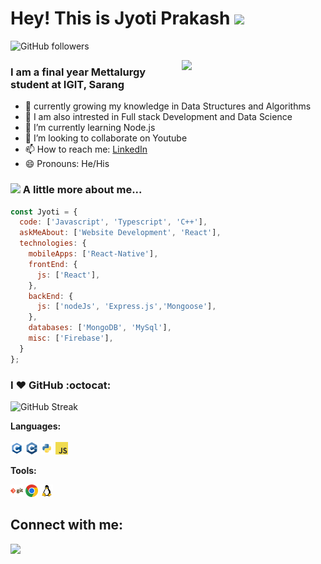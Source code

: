 # Hey! This is Jyoti Prakash <img src="https://github.com/TheDudeThatCode/TheDudeThatCode/blob/master/Assets/Hi.gif" width="32">
![GitHub followers](https://img.shields.io/github/followers/spjyoti?label=Follow&style=social)


<img align='right' src="https://media.giphy.com/media/3qYvlcgnIka1ayPbqB/source.gif" width="230">

### I am a final year Mettalurgy student at IGIT, Sarang<br>
- 🔭 currently growing my knowledge in Data Structures and Algorithms
- 📱 I am also intrested in Full stack Development and Data Science
- 🌱 I’m currently learning Node.js
- 👯 I’m looking to collaborate on Youtube
- 📫 How to reach me: [LinkedIn](https://www.linkedin.com/in/jyoti-prakash-sahoo-862611225)
- 😄 Pronouns: He/His


### <img src="https://media.giphy.com/media/VgCDAzcKvsR6OM0uWg/giphy.gif" width="50"> A little more about me...  

```javascript
const Jyoti = {
  code: ['Javascript', 'Typescript', 'C++'],
  askMeAbout: ['Website Development', 'React'],
  technologies: {
    mobileApps: ['React-Native'],
    frontEnd: {
      js: ['React'],
    },
    backEnd: {
      js: ['nodeJs', 'Express.js','Mongoose'],
    },
    databases: ['MongoDB', 'MySql'],
    misc: ['Firebase'],
  }
};
```

### I :heart: GitHub :octocat:

![GitHub Streak](http://github-readme-streak-stats.herokuapp.com?user=spjyoti&theme=dark&hide_border=true)

**Languages:**  
<br />
<code><img height="20" src="https://raw.githubusercontent.com/github/explore/80688e429a7d4ef2fca1e82350fe8e3517d3494d/topics/c/c.png"></code>
<code><img height="20" src="https://raw.githubusercontent.com/github/explore/80688e429a7d4ef2fca1e82350fe8e3517d3494d/topics/cpp/cpp.png"></code>
<code><img height="20" src="https://raw.githubusercontent.com/github/explore/80688e429a7d4ef2fca1e82350fe8e3517d3494d/topics/python/python.png"></code>
<code><img height="20" src="https://raw.githubusercontent.com/github/explore/80688e429a7d4ef2fca1e82350fe8e3517d3494d/topics/javascript/javascript.png"></code>

**Tools:**
<br />

<code><img height="20" src="https://raw.githubusercontent.com/github/explore/80688e429a7d4ef2fca1e82350fe8e3517d3494d/topics/git/git.png"></code>
<code><img height="20" src="https://raw.githubusercontent.com/github/explore/80688e429a7d4ef2fca1e82350fe8e3517d3494d/topics/chrome/chrome.png"></code>
<code><img height="20" src="https://raw.githubusercontent.com/github/explore/80688e429a7d4ef2fca1e82350fe8e3517d3494d/topics/linux/linux.png"></code>


## Connect with me:

<p align = "center">
  
[<img src="https://img.shields.io/badge/linkedin-%2312100E.svg?&style=for-the-badge&logo=linkedin&logoColor=white&color=black" />](https://www.linkedin.com/in/jyoti-prakash-sahoo-862611225)

